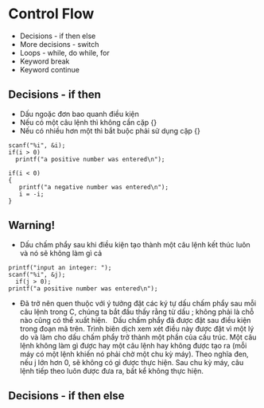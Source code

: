 # Control Flow
- Decisions - if then else
- More decisions - switch
- Loops - while, do while, for 
- Keyword break
- Keyword continue

## Decisions - if then
* Dấu ngoặc đơn bao quanh điều kiện
* Nếu có một câu lệnh thì không cần cặp {}
* Nếu có nhiều hơn một thì bắt buộc phải sử dụng cặp {}

```
scanf("%i", &i);
if(i > 0) 
  printf("a positive number was entered\n"); 
```

```
if(i < 0) 
{
   printf("a negative number was entered\n"); 
   i = -i; 
}
```
## Warning!
* Dấu chấm phẩy sau khi điều kiện tạo thành một câu lệnh kết thúc luôn và nó sẽ không làm gì cả
```
printf("input an integer: "); 
scanf("%i", &j); 
  if(j > 0); 
printf("a positive number was entered\n");

```
- Đã trở nên quen thuộc với ý tưởng đặt các ký tự dấu chấm phẩy sau mỗi câu lệnh trong C, chúng ta bắt đầu thấy rằng từ dấu ; không phải là chỗ nào cũng có thể xuất hiện.
  Dấu chấm phẩy đã được đặt sau điều kiện trong đoạn mã trên. Trình biên dịch xem xét điều này được đặt vì một lý do và làm cho dấu chấm phẩy trở thành một phần của cấu trúc. Một câu lệnh không làm gì được hay một câu lệnh hay không được tạo ra (mỗi máy có một lệnh khiến nó phải chờ một chu kỳ máy). Theo nghĩa đen, nếu j lớn hơn 0, sẽ không có gì được thực hiện. Sau chu kỳ máy, câu lệnh tiếp theo luôn được đưa ra, bất kể không thực hiện.

## Decisions - if then else 
